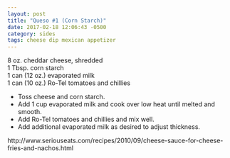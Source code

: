 ```yaml
---
layout: post
title: "Queso #1 (Corn Starch)"
date: 2017-02-18 12:06:43 -0500
category: sides
tags: cheese dip mexican appetizer
---
```

8 oz. cheddar cheese, shredded  
1 Tbsp. corn starch  
1 can (12 oz.) evaporated milk  
1 can (10 oz.) Ro-Tel tomatoes and chillies  
<ul>
 	<li>Toss cheese and corn starch.</li>
 	<li>Add 1 cup evaporated milk and cook over low heat until melted and smooth.</li>
 	<li>Add Ro-Tel tomatoes and chillies and mix well.</li>
 	<li>Add additional evaporated milk as desired to adjust thickness.</li>
</ul>
http://www.seriouseats.com/recipes/2010/09/cheese-sauce-for-cheese-fries-and-nachos.html  
